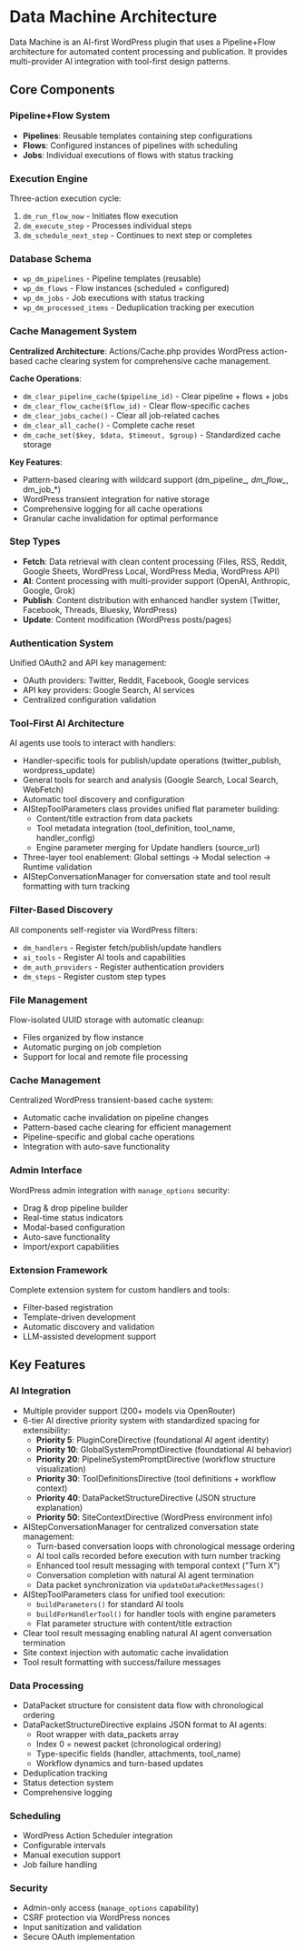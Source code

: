 # Data Machine Architecture

Data Machine is an AI-first WordPress plugin that uses a Pipeline+Flow architecture for automated content processing and publication. It provides multi-provider AI integration with tool-first design patterns.

## Core Components

### Pipeline+Flow System
- **Pipelines**: Reusable templates containing step configurations
- **Flows**: Configured instances of pipelines with scheduling
- **Jobs**: Individual executions of flows with status tracking

### Execution Engine
Three-action execution cycle:
1. `dm_run_flow_now` - Initiates flow execution
2. `dm_execute_step` - Processes individual steps
3. `dm_schedule_next_step` - Continues to next step or completes

### Database Schema
- `wp_dm_pipelines` - Pipeline templates (reusable)
- `wp_dm_flows` - Flow instances (scheduled + configured)
- `wp_dm_jobs` - Job executions with status tracking
- `wp_dm_processed_items` - Deduplication tracking per execution

### Cache Management System
**Centralized Architecture**: Actions/Cache.php provides WordPress action-based cache clearing system for comprehensive cache management.

**Cache Operations**:
- `dm_clear_pipeline_cache($pipeline_id)` - Clear pipeline + flows + jobs
- `dm_clear_flow_cache($flow_id)` - Clear flow-specific caches
- `dm_clear_jobs_cache()` - Clear all job-related caches
- `dm_clear_all_cache()` - Complete cache reset
- `dm_cache_set($key, $data, $timeout, $group)` - Standardized cache storage

**Key Features**:
- Pattern-based clearing with wildcard support (dm_pipeline_*, dm_flow_*, dm_job_*)
- WordPress transient integration for native storage
- Comprehensive logging for all cache operations
- Granular cache invalidation for optimal performance

### Step Types
- **Fetch**: Data retrieval with clean content processing (Files, RSS, Reddit, Google Sheets, WordPress Local, WordPress Media, WordPress API)
- **AI**: Content processing with multi-provider support (OpenAI, Anthropic, Google, Grok)
- **Publish**: Content distribution with enhanced handler system (Twitter, Facebook, Threads, Bluesky, WordPress)
- **Update**: Content modification (WordPress posts/pages)

### Authentication System
Unified OAuth2 and API key management:
- OAuth providers: Twitter, Reddit, Facebook, Google services
- API key providers: Google Search, AI services
- Centralized configuration validation

### Tool-First AI Architecture
AI agents use tools to interact with handlers:
- Handler-specific tools for publish/update operations (twitter_publish, wordpress_update)
- General tools for search and analysis (Google Search, Local Search, WebFetch)
- Automatic tool discovery and configuration
- AIStepToolParameters class provides unified flat parameter building:
  - Content/title extraction from data packets
  - Tool metadata integration (tool_definition, tool_name, handler_config)
  - Engine parameter merging for Update handlers (source_url)
- Three-layer tool enablement: Global settings → Modal selection → Runtime validation
- AIStepConversationManager for conversation state and tool result formatting with turn tracking

### Filter-Based Discovery
All components self-register via WordPress filters:
- `dm_handlers` - Register fetch/publish/update handlers
- `ai_tools` - Register AI tools and capabilities
- `dm_auth_providers` - Register authentication providers
- `dm_steps` - Register custom step types

### File Management
Flow-isolated UUID storage with automatic cleanup:
- Files organized by flow instance
- Automatic purging on job completion
- Support for local and remote file processing

### Cache Management
Centralized WordPress transient-based cache system:
- Automatic cache invalidation on pipeline changes
- Pattern-based cache clearing for efficient management
- Pipeline-specific and global cache operations
- Integration with auto-save functionality

### Admin Interface
WordPress admin integration with `manage_options` security:
- Drag & drop pipeline builder
- Real-time status indicators  
- Modal-based configuration
- Auto-save functionality
- Import/export capabilities

### Extension Framework
Complete extension system for custom handlers and tools:
- Filter-based registration
- Template-driven development
- Automatic discovery and validation
- LLM-assisted development support

## Key Features

### AI Integration
- Multiple provider support (200+ models via OpenRouter)
- 6-tier AI directive priority system with standardized spacing for extensibility:
  - **Priority 5**: PluginCoreDirective (foundational AI agent identity)
  - **Priority 10**: GlobalSystemPromptDirective (foundational AI behavior)
  - **Priority 20**: PipelineSystemPromptDirective (workflow structure visualization)
  - **Priority 30**: ToolDefinitionsDirective (tool definitions + workflow context)
  - **Priority 40**: DataPacketStructureDirective (JSON structure explanation)
  - **Priority 50**: SiteContextDirective (WordPress environment info)
- AIStepConversationManager for centralized conversation state management:
  - Turn-based conversation loops with chronological message ordering
  - AI tool calls recorded before execution with turn number tracking
  - Enhanced tool result messaging with temporal context ("Turn X")
  - Conversation completion with natural AI agent termination
  - Data packet synchronization via `updateDataPacketMessages()`
- AIStepToolParameters class for unified tool execution:
  - `buildParameters()` for standard AI tools
  - `buildForHandlerTool()` for handler tools with engine parameters
  - Flat parameter structure with content/title extraction
- Clear tool result messaging enabling natural AI agent conversation termination
- Site context injection with automatic cache invalidation
- Tool result formatting with success/failure messages

### Data Processing
- DataPacket structure for consistent data flow with chronological ordering
- DataPacketStructureDirective explains JSON format to AI agents:
  - Root wrapper with data_packets array
  - Index 0 = newest packet (chronological ordering)
  - Type-specific fields (handler, attachments, tool_name)
  - Workflow dynamics and turn-based updates
- Deduplication tracking
- Status detection system
- Comprehensive logging

### Scheduling
- WordPress Action Scheduler integration
- Configurable intervals
- Manual execution support
- Job failure handling

### Security
- Admin-only access (`manage_options` capability)
- CSRF protection via WordPress nonces
- Input sanitization and validation
- Secure OAuth implementation